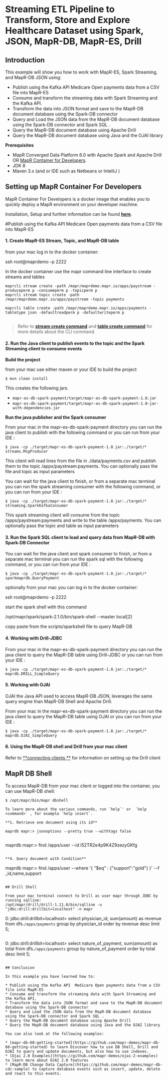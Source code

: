 #  Streaming ETL Pipeline to Transform, Store and Explore Healthcare Dataset using Spark, JSON, MapR-DB, MapR-ES, Drill

## Introduction

This example will show you how to work with MapR-ES, Spark Streaming, and MapR-DB JSON using:

* Publish using the Kafka API  Medicare Open payments data from a CSV file into MapR-ES 
* Consume and transform the streaming data with Spark Streaming and the Kafka API.
* Transform the data into JSON format and save to the MapR-DB document database using the Spark-DB connector
* Query and Load the JSON data from the MapR-DB document database using the Spark-DB connector and Spark SQL .
* Query the MapR-DB document database using Apache Drill 
* Query the MapR-DB document database using Java and the OJAI library

**Prerequisites**

* MapR Converged Data Platform 6.0 with Apache Spark and Apache Drill OR [MapR Container for Developers](https://maprdocs.mapr.com/home/MapRContainerDevelopers/MapRContainerDevelopersOverview.html).
* JDK 8
* Maven 3.x (and or IDE such as Netbeans or IntelliJ )

## Setting up MapR Container For Developers

MapR Container For Developers is a docker image that enables you to quickly deploy a MapR environment on your developer machine.

Installation, Setup and further information can be found [**here**](https://maprdocs.mapr.com/home/MapRContainerDevelopers/MapRContainerDevelopersOverview.html).


#Publish using the Kafka API  Medicare Open payments data from a CSV file into MapR-ES 


#### 1. Create MapR-ES Stream, Topic, and MapR-DB table 

from your mac log in to the docker container:

ssh root@maprdemo -p 2222

In the docker container use the mapr command line interface to create streams and tables
```
maprcli stream create -path /mapr/maprdemo.mapr.io/apps/paystream -produceperm p -consumeperm p -topicperm p
maprcli stream topic create -path /mapr/maprdemo.mapr.io/apps/paystream -topic payments  
```
 
```
maprcli table create -path /mapr/maprdemo.mapr.io/apps/payments -tabletype json -defaultreadperm p -defaultwriteperm p
  
```

> Refer to [**stream create command**](https://maprdocs.mapr.com/home/ReferenceGuide/stream_create.html) and
 [**table create command**](https://maprdocs.mapr.com/home/ReferenceGuide/table-create.html) 
 for more details about the CLI command.

#### 2. Run the Java client to publish events to the topic and the Spark Streaming client to consume events

**Build the project**

from your mac use either maven or your IDE to build the project

```
$ mvn clean install
```

This creates the following jars.
- `mapr-es-db-spark-payment/target/mapr-es-db-spark-payment-1.0.jar`
- `mapr-es-db-spark-payment/target/mapr-es-db-spark-payment-1.0-jar-with-dependencies.jar`

**Run the java publisher and the Spark consumer**

From your mac in the mapr-es-db-spark-payment directory you can run the java client to publish with the following command 
or you can run from your IDE :

```
$ java -cp ./target/mapr-es-db-spark-payment-1.0.jar:./target/* streams.MsgProducer
```
This client will read lines from the file in ./data/payments.csv and publish them to the topic /apps/paystream:payments. 
You can optionally pass the file and topic as input parameters <file topic> 

You can wait for the java client to finish, or from a separate mac terminal you can run the spark streaming consumer with the following command, 
or you can run from your IDE :

```
$ java -cp ./target/mapr-es-db-spark-payment-1.0.jar:./target/* streaming.SparkKafkaConsumer
```
This spark streaming client will consume from the topic /apps/paystream:payments and write to the table /apps/payments.
You can optionally pass the topic and table as input parameters <topic table> 

#### 3. Run the Spark SQL client to load and query data from MapR-DB with Spark-DB Connector

You can wait for the java client and spark consumer to finish, or from a separate mac terminal you can run the spark sql with the following command, 
or you can run from your IDE :

```
$ java -cp ./target/mapr-es-db-spark-payment-1.0.jar:./target/* sparkmaprdb.QueryPayment
```

optionally from your mac you can log in to the docker container:

ssh root@maprdemo -p 2222

start the spark shell with this command

/opt/mapr/spark/spark-2.1.0/bin/spark-shell --master local[2]

copy paste  from the scripts/sparkshell file to query MapR-DB

#### 4. Working with Drill-JDBC

From your mac in the mapr-es-db-spark-payment directory you can run the java client to query the MapR-DB table using Drill-JDBC 
or you can run from your IDE :

```
$ java -cp ./target/mapr-es-db-spark-payment-1.0.jar:./target/* maprdb.DRILL_SimpleQuery
```

#### 5. Working with OJAI

OJAI the Java API used to access MapR-DB JSON, leverages the same query engine than MapR-DB Shell and Apache Drill. 

From your mac in the mapr-es-db-spark-payment directory you can run the java client to query the MapR-DB table using OJAI
or you can run from your IDE :

```
$ java -cp ./target/mapr-es-db-spark-payment-1.0.jar:./target/* maprdb.OJAI_SimpleQuery
```

#### 6. Using the MapR-DB shell and Drill from your mac client 
Refer to [**connecting clients **](https://maprdocs.mapr.com/home/MapRContainerDevelopers/ConnectingClients.html) for 
information on setting up the Drill client

## MapR DB Shell

To access MapR-DB from your mac client or logged into the container, you can use MapR-DB shell:

```
$ /opt/mapr/bin/mapr dbshell

To learn more about the various commands, run `help`' or  `help <command>` , for example `help insert`.

**1. Retrieve one document using its id**

maprdb mapr:> jsonoptions --pretty true --withtags false


```
maprdb mapr:> find /apps/user --id l52TR2e4p9K4Z9zezyGKfg
```

**4. Query document with Condition**
```
maprdb mapr:> find /apps/user --where '{ "$eq" : {"support":"gold"} }' --f _id,name,support
```

## Drill Shell

From your mac terminal connect to Drill as user mapr through JDBC by running sqlline:
/opt/mapr/drill/drill-1.11.0/bin/sqlline -u "jdbc:drill:drillbit=localhost" -n mapr

```
0: jdbc:drill:drillbit=localhost> select physician_id, sum(amount) as revenue from dfs.`/apps/payments` group by physician_id order by revenue desc limit 5;
```
```
0: jdbc:drill:drillbit=localhost> select nature_of_payment,  sum(amount) as total from dfs.`/apps/payments` group by nature_of_payment order by total desc limit 5;
```

## Conclusion

In this example you have learned how to:

* Publish using the Kafka API  Medicare Open payments data from a CSV file into MapR-ES 
* Consume and transform the streaming data with Spark Streaming and the Kafka API.
* Transform the data into JSON format and save to the MapR-DB document database using the Spark-DB connector
* Query and Load the JSON data from the MapR-DB document database using the Spark-DB connector and Spark SQL .
* Query the MapR-DB document database using Apache Drill 
* Query the MapR-DB document database using Java and the OJAI library

You can also look at the following examples:

* [mapr-db-60-getting-started](https://github.com/mapr-demos/mapr-db-60-getting-started) to learn Discover how to use DB Shell, Drill and OJAI to query and update documents, but also how to use indexes.
* [Ojai 2.0 Examples](https://github.com/mapr-demos/ojai-2-examples) to learn more about OJAI 2.0 features
* [MapR-DB Change Data Capture](https://github.com/mapr-demos/mapr-db-cdc-sample) to capture database events such as insert, update, delete and react to this events.





